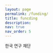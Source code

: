 ```yaml
---
layout: page
permalink: /funding/
title: funcding
description: 
nav: true
nav_order: 5
---
```


한국 연구 재단
